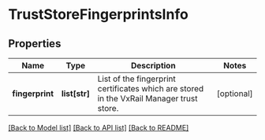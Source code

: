 # TrustStoreFingerprintsInfo

## Properties
Name | Type | Description | Notes
------------ | ------------- | ------------- | -------------
**fingerprint** | **list[str]** | List of the fingerprint certificates which are stored in the VxRail Manager trust store. | [optional] 

[[Back to Model list]](../README.md#documentation-for-models) [[Back to API list]](../README.md#documentation-for-api-endpoints) [[Back to README]](../README.md)

